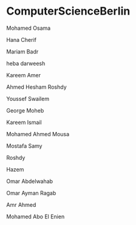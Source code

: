 
# ComputerScienceBerlin

Mohamed Osama

Hana Cherif

Mariam Badr

heba darweesh

Kareem Amer

Ahmed Hesham Roshdy

Youssef Swailem

George Moheb

Kareem Ismail

Mohamed Ahmed Mousa

Mostafa Samy

Roshdy

Hazem

Omar Abdelwahab

Omar Ayman Ragab

Amr Ahmed

Mohamed Abo El Enien

